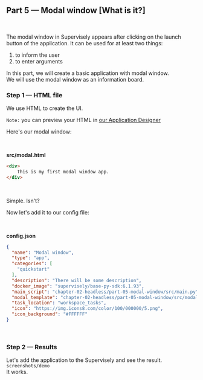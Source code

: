 
<div align="left" markdown>

## **Part 5 — Modal window [What is it?]**  
<br/>
</div>  

The modal window in Supervisely appears after clicking on the launch button of the application.
It can be used for at least two things:

1. to inform the user  
2. to enter arguments

In this part, we will create a basic application with modal window.  
We will use the modal window as an information board.


### Step 1 — HTML file

We use HTML to create the UI.

`Note:` you can preview your HTML in [our Application Designer](https://app.supervise.ly/apps/designer)

Here's our modal window:


<br/>  

**src/modal.html**  
```HTML
<div>
    This is my first modal window app.
</div>
```
<br/>

Simple. Isn't?

Now let's add it to our config file:

<br/>  

**config.json**  
```json
{
  "name": "Modal window",
  "type": "app",
  "categories": [
    "quickstart"
  ],
  "description": "There will be some description",
  "docker_image": "supervisely/base-py-sdk:6.1.93",
  "main_script": "chapter-02-headless/part-05-modal-window/src/main.py",
  "modal_template": "chapter-02-headless/part-05-modal-window/src/modal.html",
  "task_location": "workspace_tasks",
  "icon": "https://img.icons8.com/color/100/000000/5.png",
  "icon_background": "#FFFFFF"
}

```
<br/>


### Step 2 — Results

Let's add the application to the Supervisely and see the result.  
`screenshots/demo`  
It works.
